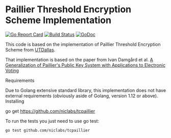 # Paillier Threshold Encryption Scheme Implementation

[![Go Report Card](https://goreportcard.com/badge/github.com/niclabs/tcpaillier)](https://goreportcard.com/report/github.com/niclabs/tcpaillier)
[![Build Status](https://travis-ci.org/niclabs/tcpaillier.svg?branch=master)](https://travis-ci.org/niclabs/tcpaillier)
[![GoDoc](https://godoc.org/github.com/niclabs/tcpaillier?status.svg)](https://godoc.org/github.com/niclabs/tcpaillier)


This code is based on the implementation of Paillier Threshold Encryption Scheme from 
[UTDallas](http://cs.utdallas.edu/dspl/cgi-bin/pailliertoolbox/index.php).

That implementation is based on the
paper from Ivan Damgård et al. [A Generalization of Paillier's Public Key System with Applications to Electronic Voting](https://people.csail.mit.edu/rivest/voting/papers/DamgardJurikNielsen-AGeneralizationOfPailliersPublicKeySystemWithApplicationsToElectronicVoting.pdf)

Requirements

Due to Golang extensive standard library, this implementation does not have external requirements (obviously aside of Golang, version 1.12 or above).
Installing

go get https://github.com/niclabs/tcpaillier

To run the tests you just need to use go test:

```bash
go test github.com/niclabs/tcpaillier
```
